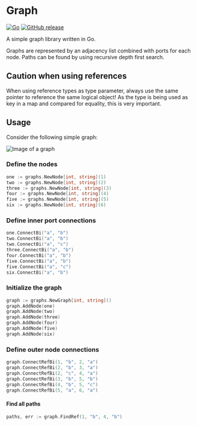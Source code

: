 # Graph

[![Go](https://github.com/yannickkirschen/graphs/actions/workflows/go.yml/badge.svg)](https://github.com/yannickkirschen/graphs/actions/workflows/go.yml)
[![GitHub release](https://img.shields.io/github/release/yannickkirschen/graphs.svg)](https://github.com/yannickkirschen/graphs/releases/)

A simple graph library written in Go.

Graphs are represented by an adjacency list combined with ports for each node.
Paths can be found by using recursive depth first search.

## Caution when using references

When using reference types as type parameter, always use the same pointer to
reference the same logical object! As the type is being used as key in a map and
compared for equality, this is very important.

## Usage

Consider the following simple graph:

![Image of a graph](docs/graphs.png "Example graph")

### Define the nodes

```go
one := graphs.NewNode[int, string](1)
two := graphs.NewNode[int, string](2)
three := graphs.NewNode[int, string](3)
four := graphs.NewNode[int, string](4)
five := graphs.NewNode[int, string](5)
six := graphs.NewNode[int, string](6)
```

### Define inner port connections

```go
one.ConnectBi("a", "b")
two.ConnectBi("a", "b")
two.ConnectBi("a", "c")
three.ConnectBi("a", "b")
four.ConnectBi("a", "b")
five.ConnectBi("a", "b")
five.ConnectBi("a", "c")
six.ConnectBi("a", "b")
```

### Initialize the graph

```go
graph := graphs.NewGraph[int, string]()
graph.AddNode(one)
graph.AddNode(two)
graph.AddNode(three)
graph.AddNode(four)
graph.AddNode(five)
graph.AddNode(six)
```

### Define outer node connections

```go
graph.ConnectRefBi(1, "b", 2, "a")
graph.ConnectRefBi(2, "b", 3, "a")
graph.ConnectRefBi(2, "c", 4, "a")
graph.ConnectRefBi(3, "b", 5, "b")
graph.ConnectRefBi(4, "b", 5, "c")
graph.ConnectRefBi(5, "a", 6, "a")
```

#### Find all paths

```go
paths, err := graph.FindRef(1, "b", 4, "b")
```
